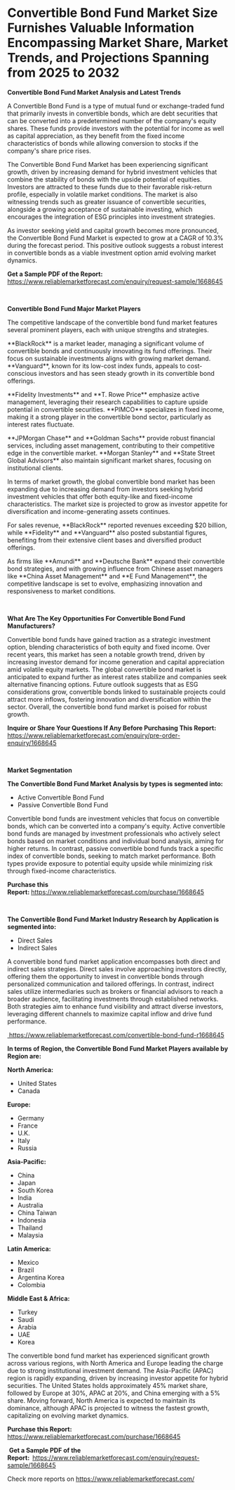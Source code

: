 <p><h1>Convertible Bond Fund Market Size Furnishes Valuable Information Encompassing Market Share, Market Trends, and Projections Spanning from 2025 to 2032</h1></p><p><strong>Convertible Bond Fund Market Analysis and Latest Trends</strong></p>
<p><p>A Convertible Bond Fund is a type of mutual fund or exchange-traded fund that primarily invests in convertible bonds, which are debt securities that can be converted into a predetermined number of the company's equity shares. These funds provide investors with the potential for income as well as capital appreciation, as they benefit from the fixed income characteristics of bonds while allowing conversion to stocks if the company's share price rises.</p><p>The Convertible Bond Fund Market has been experiencing significant growth, driven by increasing demand for hybrid investment vehicles that combine the stability of bonds with the upside potential of equities. Investors are attracted to these funds due to their favorable risk-return profile, especially in volatile market conditions. The market is also witnessing trends such as greater issuance of convertible securities, alongside a growing acceptance of sustainable investing, which encourages the integration of ESG principles into investment strategies.</p><p>As investor seeking yield and capital growth becomes more pronounced, the Convertible Bond Fund Market is expected to grow at a CAGR of 10.3% during the forecast period. This positive outlook suggests a robust interest in convertible bonds as a viable investment option amid evolving market dynamics.</p></p>
<p><strong>Get a Sample PDF of the Report:&nbsp;</strong> <a href="https://www.reliablemarketforecast.com/enquiry/request-sample/1668645?utm_campaign=3194&utm_medium=2&utm_source=Github&utm_content=ia&utm_term=09032025&utm_id=convertible-bond-fund">https://www.reliablemarketforecast.com/enquiry/request-sample/1668645</a></p>
<p>&nbsp;</p>
<p><strong>Convertible Bond Fund Major Market Players</strong></p>
<p><p>The competitive landscape of the convertible bond fund market features several prominent players, each with unique strengths and strategies. </p><p>**BlackRock** is a market leader, managing a significant volume of convertible bonds and continuously innovating its fund offerings. Their focus on sustainable investments aligns with growing market demand. **Vanguard**, known for its low-cost index funds, appeals to cost-conscious investors and has seen steady growth in its convertible bond offerings.</p><p>**Fidelity Investments** and **T. Rowe Price** emphasize active management, leveraging their research capabilities to capture upside potential in convertible securities. **PIMCO** specializes in fixed income, making it a strong player in the convertible bond sector, particularly as interest rates fluctuate. </p><p>**JPMorgan Chase** and **Goldman Sachs** provide robust financial services, including asset management, contributing to their competitive edge in the convertible market. **Morgan Stanley** and **State Street Global Advisors** also maintain significant market shares, focusing on institutional clients.</p><p>In terms of market growth, the global convertible bond market has been expanding due to increasing demand from investors seeking hybrid investment vehicles that offer both equity-like and fixed-income characteristics. The market size is projected to grow as investor appetite for diversification and income-generating assets continues.</p><p>For sales revenue, **BlackRock** reported revenues exceeding $20 billion, while **Fidelity** and **Vanguard** also posted substantial figures, benefiting from their extensive client bases and diversified product offerings. </p><p>As firms like **Amundi** and **Deutsche Bank** expand their convertible bond strategies, and with growing influence from Chinese asset managers like **China Asset Management** and **E Fund Management**, the competitive landscape is set to evolve, emphasizing innovation and responsiveness to market conditions.</p></p>
<p>&nbsp;</p>
<p><strong>What Are The Key Opportunities For Convertible Bond Fund Manufacturers?</strong></p>
<p><p>Convertible bond funds have gained traction as a strategic investment option, blending characteristics of both equity and fixed income. Over recent years, this market has seen a notable growth trend, driven by increasing investor demand for income generation and capital appreciation amid volatile equity markets. The global convertible bond market is anticipated to expand further as interest rates stabilize and companies seek alternative financing options. Future outlook suggests that as ESG considerations grow, convertible bonds linked to sustainable projects could attract more inflows, fostering innovation and diversification within the sector. Overall, the convertible bond fund market is poised for robust growth.</p></p>
<p><strong>Inquire or Share Your Questions If Any Before Purchasing This Report:</strong> <a href="https://www.reliablemarketforecast.com/enquiry/pre-order-enquiry/1668645?utm_campaign=3194&utm_medium=2&utm_source=Github&utm_content=ia&utm_term=09032025&utm_id=convertible-bond-fund">https://www.reliablemarketforecast.com/enquiry/pre-order-enquiry/1668645</a></p>
<p>&nbsp;</p>
<p><strong>Market Segmentation</strong></p>
<p><strong>The Convertible Bond Fund Market Analysis by types is segmented into:</strong></p>
<p><ul><li>Active Convertible Bond Fund</li><li>Passive Convertible Bond Fund</li></ul></p>
<p><p>Convertible bond funds are investment vehicles that focus on convertible bonds, which can be converted into a company's equity. Active convertible bond funds are managed by investment professionals who actively select bonds based on market conditions and individual bond analysis, aiming for higher returns. In contrast, passive convertible bond funds track a specific index of convertible bonds, seeking to match market performance. Both types provide exposure to potential equity upside while minimizing risk through fixed-income characteristics.</p></p>
<p><strong>Purchase this Report:&nbsp;</strong><a href="https://www.reliablemarketforecast.com/purchase/1668645?utm_campaign=3194&utm_medium=2&utm_source=Github&utm_content=ia&utm_term=09032025&utm_id=convertible-bond-fund">https://www.reliablemarketforecast.com/purchase/1668645</a></p>
<p>&nbsp;</p>
<p><strong>The Convertible Bond Fund Market Industry Research by Application is segmented into:</strong></p>
<p><ul><li>Direct Sales</li><li>Indirect Sales</li></ul></p>
<p><p>A convertible bond fund market application encompasses both direct and indirect sales strategies. Direct sales involve approaching investors directly, offering them the opportunity to invest in convertible bonds through personalized communication and tailored offerings. In contrast, indirect sales utilize intermediaries such as brokers or financial advisors to reach a broader audience, facilitating investments through established networks. Both strategies aim to enhance fund visibility and attract diverse investors, leveraging different channels to maximize capital inflow and drive fund performance.</p></p>
<p><a href="https://www.reliablemarketforecast.com/convertible-bond-fund-r1668645?utm_campaign=3194&utm_medium=2&utm_source=Github&utm_content=ia&utm_term=09032025&utm_id=convertible-bond-fund">&nbsp;https://www.reliablemarketforecast.com/convertible-bond-fund-r1668645</a></p>
<p><strong>In terms of Region, the Convertible Bond Fund Market Players available by Region are:</strong></p>
<p>
    <p> <strong> North America: </strong>
        <ul>
            <li>United States</li>
            <li>Canada</li>
        </ul>
        </p> 
    <p> <strong> Europe: </strong>
        <ul>
            <li>Germany</li>
            <li>France</li>
            <li>U.K.</li>
            <li>Italy</li>
            <li>Russia</li>
        </ul>
        </p> 
    <p> <strong> Asia-Pacific: </strong>
        <ul>
            <li>China</li>
            <li>Japan</li>
            <li>South Korea</li>
            <li>India</li>
            <li>Australia</li>
            <li>China Taiwan</li>
            <li>Indonesia</li>
            <li>Thailand</li>
            <li>Malaysia</li>
        </ul>
        </p> 
    <p> <strong> Latin America: </strong>
        <ul>
            <li>Mexico</li>
            <li>Brazil</li>
            <li>Argentina Korea</li>
            <li>Colombia</li>
        </ul>
        </p> 
    <p> <strong> Middle East & Africa: </strong>
        <ul>
            <li>Turkey</li>
            <li>Saudi</li>
            <li>Arabia</li>
            <li>UAE</li>
            <li>Korea</li>
        </ul>
    </p>
    </p>
<p><p>The convertible bond fund market has experienced significant growth across various regions, with North America and Europe leading the charge due to strong institutional investment demand. The Asia-Pacific (APAC) region is rapidly expanding, driven by increasing investor appetite for hybrid securities. The United States holds approximately 45% market share, followed by Europe at 30%, APAC at 20%, and China emerging with a 5% share. Moving forward, North America is expected to maintain its dominance, although APAC is projected to witness the fastest growth, capitalizing on evolving market dynamics.</p></p>
<p><strong>Purchase this Report: </strong><a href="https://www.reliablemarketforecast.com/purchase/1668645?utm_campaign=3194&utm_medium=2&utm_source=Github&utm_content=ia&utm_term=09032025&utm_id=convertible-bond-fund">https://www.reliablemarketforecast.com/purchase/1668645</a></p>
<p>&nbsp;<strong>Get a Sample PDF of the Report:&nbsp;&nbsp;</strong><a href="https://www.reliablemarketforecast.com/enquiry/request-sample/1668645?utm_campaign=3194&utm_medium=2&utm_source=Github&utm_content=ia&utm_term=09032025&utm_id=convertible-bond-fund">https://www.reliablemarketforecast.com/enquiry/request-sample/1668645</a></p>
<p><strong></strong></p>
<p>Check more reports on <a href="https://www.reliablemarketforecast.com/?utm_campaign=3194&utm_medium=2&utm_source=Github&utm_content=ia&utm_term=09032025&utm_id=convertible-bond-fund">https://www.reliablemarketforecast.com/</a></p>